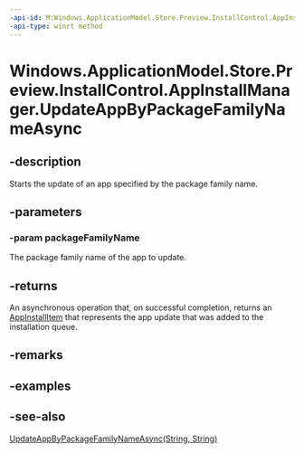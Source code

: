 ```yaml
---
-api-id: M:Windows.ApplicationModel.Store.Preview.InstallControl.AppInstallManager.UpdateAppByPackageFamilyNameAsync(System.String)
-api-type: winrt method
---
```


<!-- Method syntax
public Windows.Foundation.IAsyncOperation<Windows.ApplicationModel.Store.Preview.InstallControl.AppInstallItem> UpdateAppByPackageFamilyNameAsync(System.String packageFamilyName)
-->

# Windows.ApplicationModel.Store.Preview.InstallControl.AppInstallManager.UpdateAppByPackageFamilyNameAsync

## -description
Starts the update of an app specified by the package family name.

## -parameters
### -param packageFamilyName
The package family name of the app to update.

## -returns
An asynchronous operation that, on successful completion, returns an [AppInstallItem](appinstallitem.md) that represents the app update that was added to the installation queue.

## -remarks

## -examples

## -see-also
[UpdateAppByPackageFamilyNameAsync(String, String)](appinstallmanager_updateappbypackagefamilynameasync_844113543.md)